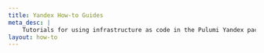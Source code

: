 ```yaml
---
title: Yandex How-to Guides
meta_desc: |
    Tutorials for using infrastructure as code in the Pulumi Yandex package
layout: how-to
---
```

